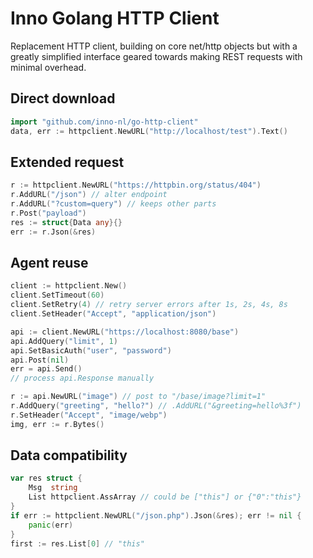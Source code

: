 # Inno Golang HTTP Client

Replacement HTTP client, building on core net/http objects
but with a greatly simplified interface geared towards
making REST requests with minimal overhead.

## Direct download

```go
import "github.com/inno-nl/go-http-client"
data, err := httpclient.NewURL("http://localhost/test").Text()
```

## Extended request

```go
r := httpclient.NewURL("https://httpbin.org/status/404")
r.AddURL("/json") // alter endpoint
r.AddURL("?custom=query") // keeps other parts
r.Post("payload")
res := struct{Data any}{}
err := r.Json(&res)
```

## Agent reuse

```go
client := httpclient.New()
client.SetTimeout(60)
client.SetRetry(4) // retry server errors after 1s, 2s, 4s, 8s
client.SetHeader("Accept", "application/json")

api := client.NewURL("https://localhost:8080/base")
api.AddQuery("limit", 1)
api.SetBasicAuth("user", "password")
api.Post(nil)
err = api.Send()
// process api.Response manually

r := api.NewURL("image") // post to "/base/image?limit=1"
r.AddQuery("greeting", "hello?") // .AddURL("&greeting=hello%3f")
r.SetHeader("Accept", "image/webp")
img, err := r.Bytes()
```

## Data compatibility

```go
var res struct {
    Msg  string
    List httpclient.AssArray // could be ["this"] or {"0":"this"}
}
if err := httpclient.NewURL("/json.php").Json(&res); err != nil {
    panic(err)
}
first := res.List[0] // "this"
```
